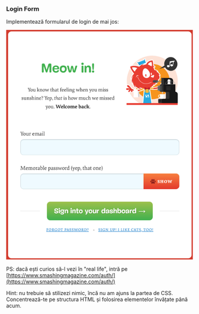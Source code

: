 ### Login Form

Implementează formularul de login de mai jos:

![smashing-magazine-login](https://raw.githubusercontent.com/FrontEnd-ro/frontend.ro/master/client/exercises/forms/login-form/assets/smashing-magazine-login.png)

PS: dacă ești curios să-l vezi în "real life", intră pe [https://www.smashingmagazine.com/auth/](https://www.smashingmagazine.com/auth/)

Hint: nu trebuie să stilizezi nimic, încă nu am ajuns la partea de CSS. Concentrează-te pe structura HTML și folosirea elementelor învățate până acum.

